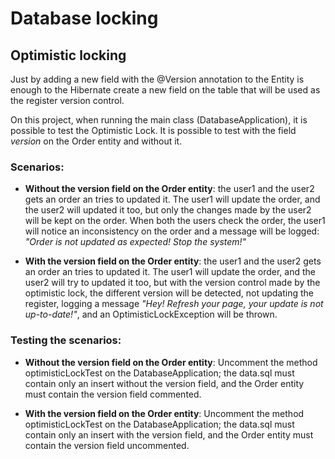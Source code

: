 # Database locking

## Optimistic locking

Just by adding a new field with the @Version annotation to the Entity is enough to the Hibernate create a new field on the table that will be used as the register version control.

On this project, when running the main class (DatabaseApplication), it is possible to test the Optimistic Lock. It is possible to test with the field _version_ on the Order entity and without it.

### Scenarios:

* **Without the version field on the Order entity**: the user1 and the user2 gets an order an tries to updated it.
The user1 will update the order, and the user2 will updated it too, but only the changes made by the user2 will be kept on the order.
When both the users check the order, the user1 will notice an inconsistency on the order and a message will be logged: _"Order is not updated as expected! Stop the system!"_

* **With the version field on the Order entity**: the user1 and the user2 gets an order an tries to updated it.
The user1 will update the order, and the user2 will try to updated it too, but with the version control made by the optimistic lock,
 the different version will be detected, not updating the register, logging a message _"Hey! Refresh your page, your update is not up-to-date!"_, and an OptimisticLockException will be thrown.

### Testing the scenarios:

* **Without the version field on the Order entity**: Uncomment the method optimisticLockTest on the DatabaseApplication; the data.sql must contain only an insert without the version field, and the Order entity must contain the version field commented.

* **With the version field on the Order entity**: Uncomment the method optimisticLockTest on the DatabaseApplication; the data.sql must contain only an insert with the version field, and the Order entity must contain the version field uncommented.